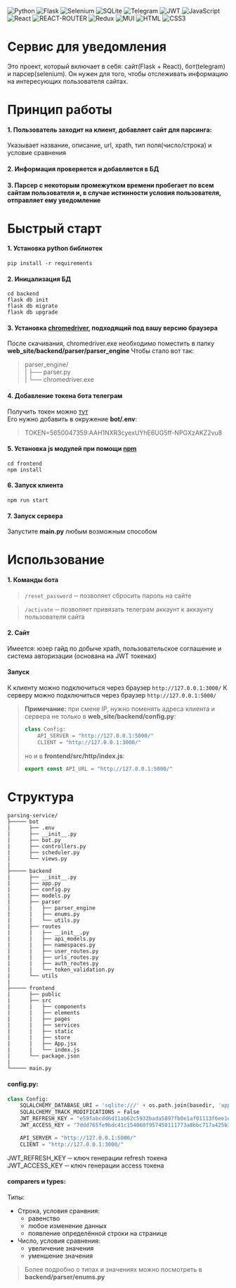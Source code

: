 ![Python](https://img.shields.io/badge/Python-3776AB?style=for-the-badge&logo=python&logoColor=white)
![Flask](https://img.shields.io/badge/Flask-000000?style=for-the-badge&logo=flask&logoColor=white)
![Selenium](https://img.shields.io/badge/-selenium-%43B02A?style=for-the-badge&logo=selenium&logoColor=white)
![SQLite](https://img.shields.io/badge/SQLite-07405E?style=for-the-badge&logo=sqlite&logoColor=white)
![Telegram](https://img.shields.io/badge/Telegram-2CA5E0?style=for-the-badge&logo=telegram&logoColor=white)
![JWT](https://img.shields.io/badge/json%20web%20tokens-323330?style=for-the-badge&logo=json-web-tokens&logoColor=pink)
![JavaScript](https://img.shields.io/badge/JavaScript-323330?style=for-the-badge&logo=javascript&logoColor=F7DF1E)
![React](https://img.shields.io/badge/React-20232A?style=for-the-badge&logo=react&logoColor=61DAFB)
![REACT-ROUTER](https://img.shields.io/badge/React_Router-CA4245?style=for-the-badge&logo=react-router&logoColor=white)
![Redux](https://img.shields.io/badge/Redux-593D88?style=for-the-badge&logo=redux&logoColor=white)
![MUI](https://img.shields.io/badge/Material--UI-0081CB?style=for-the-badge&logo=material-ui&logoColor=white)
![HTML](https://img.shields.io/badge/HTML5-E34F26?style=for-the-badge&logo=html5&logoColor=white)
![CSS3](https://img.shields.io/badge/CSS3-1572B6?style=for-the-badge&logo=css3&logoColor=white)

# Сервис для уведомления
Это проект, который включает в себя: сайт(Flask + React), бот(telegram) и парсер(selenium). 
Он нужен для того, чтобы отслеживать информацию на интересующих пользователя сайтах.
# Принцип работы
#### 1. Пользователь заходит на клиент, добавляет сайт для парсинга: 
Указывает название, описание, url, xpath, тип поля(число/строка) и условие сравнения
#### 2. Информация проверяется и добавляется в БД
#### 3. Парсер с некоторым промежутком времени пробегает по всем сайтам пользователя и, в случае истинности условия пользователя, отправляет ему уведомление

# Быстрый старт
#### 1. Установка python библиотек
```pip install -r requirements```
#### 2. Иницализация БД
```
cd backend
flask db init
flask db migrate
flask db upgrade
```

#### 3. Установка [chromedriver](https://sites.google.com/chromium.org/driver/), подходящий под вашу версию браузера
После скачивания, chromedriver.exe необходимо поместить в папку **web_site/backend/parser/parser_engine**
Чтобы стало вот так:
>   parser_engine/  
>   |      ├── parser.py  
>   |      └── chromedriver.exe
#### 4. Добавление токена бота телеграм
Получить токен можно [тут](https://parsemachine.com/articles/gde-najti-token-bota-telegram-api/#:~:text=%D0%A1%D0%BF%D0%B5%D1%80%D0%B2%D0%B0%20%D0%BD%D0%B0%D0%BC%20%D0%BD%D0%B5%D0%BE%D0%B1%D1%85%D0%BE%D0%B4%D0%B8%D0%BC%D0%BE%20%D0%BE%D1%82%D0%BA%D1%80%D1%8B%D1%82%D1%8C%20%D0%B4%D0%B8%D0%B0%D0%BB%D0%BE%D0%B3,%D0%9E%D1%82%D0%BF%D1%80%D0%B0%D0%B2%D0%BB%D1%8F%D0%B5%D0%BC%20%D0%B5%D0%B3%D0%BE.)  
Его нужно добавить в окружение **bot/.env**:
> TOKEN=5650047359:AAH1NXR3cyexUYhE6UG5ff-NPGXzAKZ2vu8
#### 5. Установка js модулей при помощи [npm](https://docs.npmjs.com/about-npm)
```
cd frontend
npm install
```

#### 6. Запуск клиента
```npm run start```
#### 7. Запуск сервера
Запустите **main.py** любым возможным способом

# Использование
#### 1. Команды бота
> ```/reset_password``` ─ позволяет сбросить пароль на сайте

> ```/activate``` ─ позволяет привязать телеграм аккаунт к аккаунту пользователя сайта
#### 2. Сайт
Имеется: юзер гайд по добыче xpath, пользовательское соглашение и система авторизации (основана на JWT токенах)

#### Запуск
К клиенту можно подключиться через браузер ```http://127.0.0.1:3000/```
К серверу можно подключиться через браузер ```http://127.0.0.1:5000/```
> **Примечание:** при смене IP, нужно поменять адреса клиента и сервера не только в **web_site/backend/config.py**:
> ```python
> class Config:
>     API_SERVER = "http://127.0.0.1:5000/"
>     CLIENT = "http://127.0.0.1:3000/"
> ```
> но и в **frontend/src/http/index.js**:
> ```javascript
> export const API_URL = "http://127.0.0.1:5000/"
> ```

# Структура
    parsing-service/
    ├───── bot
    |      ├── .env
    |      ├── __init__.py
    |      ├── bot.py
    |      ├── controllers.py
    |      ├── scheduler.py
    |      └── views.py
    |
    ├───── backend
    |      ├── __init__.py
    |      ├── app.py
    |      ├── config.py
    |      ├── models.py
    |      ├── parser
    |      |   ├── parser_engine                        
    |      |   ├── enums.py                        
    |      |   └── utils.py                        
    |      ├── routes
    |      |   ├── __init__.py
    |      |   ├── api_models.py
    |      |   ├── namespaces.py
    |      |   ├── user_routes.py
    |      |   ├── urls_routes.py
    |      |   ├── auth_routes.py
    |      |   └── token_validation.py
    |      └── utils
    |
    ├───── frontend
    |      ├── public
    |      ├── src
    |      |   ├── components
    |      |   ├── elements
    |      |   ├── pages
    |      |   ├── services
    |      |   ├── static
    |      |   ├── store
    |      |   ├── App.jsx
    |      |   └── index.js
    |      └── package.json
    |   
    └───── main.py
    
#### config.py:
```python
class Config:
    SQLALCHEMY_DATABASE_URI = 'sqlite:///' + os.path.join(basedir, 'app.db') + '?check_same_thread=False'
    SQLALCHEMY_TRACK_MODIFICATIONS = False
    JWT_REFRESH_KEY = "e59fabcdd6d11ab62c5932bada5897fb0e1af01113f6ee1eb41bf769f5bf4264"
    JWT_ACCESS_KEY = "7ddd765fe9bdc41c154060f957450111773a8bbc717a425b30eed85e6e44b050"

    API_SERVER = "http://127.0.0.1:5000/"
    CLIENT = "http://127.0.0.1:3000/"
```
JWT_REFRESH_KEY ─ ключ генерации refresh токена   
JWT_ACCESS_KEY ─ ключ генерации access токена  

#### comparers и types:
Типы:
* Строка, условия сранвния:
  + равенство
  + любое изменение данных
  + появление определённой строки на странице
* Число, условия сравнения:
  + увеличение значения
  + уменшение значения
> Более подробно о типах и значениях можно посмотреть в **backend/parser/enums.py**
